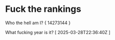 # Fuck the rankings

Who the hell am I?
{ 14273144 }

What fucking year is it?
[ 2025-03-28T22:36:40Z ]
